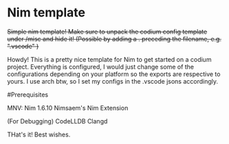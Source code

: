 # Nim template
~~Simple nim template! Make sure to unpack the codium config template under /misc and hide it! (Possible by adding a . preceding the filename, e.g. ".vscode" )~~

Howdy! This is a pretty nice template for Nim to get started on a codium project. Everything is configured, I would just change some of the configurations depending on your platform so the exports are respective to yours. I use arch btw, so I set my configs in the .vscode jsons accordingly.

#Prerequisites

MNV: Nim 1.6.10
Nimsaem's Nim Extension

(For Debugging)
CodeLLDB
Clangd

THat's it! Best wishes.
